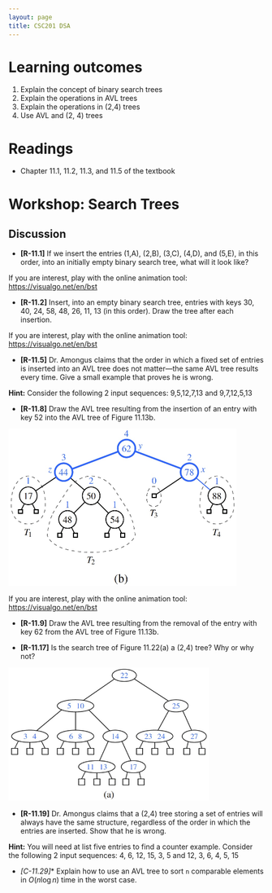 ```yaml
---
layout: page
title: CSC201 DSA
---
```


# Learning outcomes
1.   Explain the concept of binary search trees
2.   Explain the operations in AVL trees
3.   Explain the operations in (2,4) trees
4.   Use AVL and (2, 4) trees



# Readings

*   Chapter 11.1, 11.2, 11.3, and 11.5 of the textbook



# Workshop: Search Trees



## Discussion

* **[R-11.1]** If we insert the entries (1,A), (2,B), (3,C), (4,D), and (5,E), in this order, into an initially empty binary search tree, what will it look like?

If you are interest, play with the online animation tool: <https://visualgo.net/en/bst>



* **[R-11.2]** Insert, into an empty binary search tree, entries with keys 30, 40, 24, 58, 48, 26, 11, 13 (in this order). Draw the tree after each insertion.

If you are interest, play with the online animation tool: <https://visualgo.net/en/bst>



* **[R-11.5]** Dr. Amongus claims that the order in which a fixed set of entries is inserted into an AVL tree does not matter—the same AVL tree results every time. Give a small example that proves he is wrong.

**Hint:** Consider the following 2 input sequences: 9,5,12,7,13 and 9,7,12,5,13



* **[R-11.8]** Draw the AVL tree resulting from the insertion of an entry with key 52 into the AVL tree of Figure 11.13b.

<img src="src/Fig.11.13b_AVL.jpg" alt="Figure 11.13 (b)" style="zoom:50%;" />

If you are interest, play with the online animation tool: <https://visualgo.net/en/bst>



* **[R-11.9]** Draw the AVL tree resulting from the removal of the entry with key 62 from the AVL tree of Figure 11.13b.



* **[R-11.17]** Is the search tree of Figure 11.22(a) a (2,4) tree? Why or why not?

<img src="src/Fig.11.22a_multiway.jpg" alt="Figure 11.22 (a)" style="zoom:60%;" />




* **[R-11.19]** Dr. Amongus claims that a (2,4) tree storing a set of entries will always have the same structure, regardless of the order in which the entries are inserted. Show that he is wrong.

**Hint:** You will need at list five entries to find a counter example. Consider the following 2 input sequences: 4, 6, 12, 15, 3, 5 and 12, 3, 6, 4, 5, 15




* **[C-11.29*]** Explain how to use an AVL tree to sort `n` comparable elements in $O(n \log n)$ time in the worst case.






